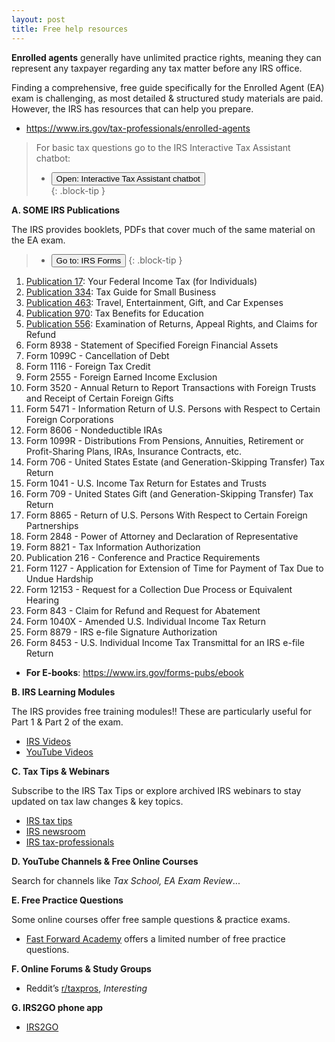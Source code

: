```yaml
---
layout: post
title: Free help resources
--- 
```


<script>
    function button1() { window.open("https://www.irs.gov/help/ita"); }
    function button2() { window.open("https://www.irs.gov/forms-pubs"); }
</script>

**Enrolled agents** generally have unlimited practice rights, meaning they can represent any taxpayer regarding any tax matter before any IRS office.

Finding a comprehensive, free guide specifically for the Enrolled Agent (EA) exam is challenging, as most detailed & structured study materials are paid. However, the IRS has resources that can help you prepare.
- https://www.irs.gov/tax-professionals/enrolled-agents

> For basic tax questions go to the IRS Interactive Tax Assistant chatbot:  
> - <button onclick="button1()">Open: Interactive Tax Assistant chatbot</button>  
{: .block-tip }

**A. SOME IRS Publications**

The IRS provides booklets, PDFs that cover much of the same material on the EA exam.

> - <button onclick="button2()">Go to: IRS Forms</button>
{: .block-tip }

1. [Publication 17](https://www.irs.gov/pub/irs-pdf/p17.pdf): Your Federal Income Tax (for Individuals)
2. [Publication 334](https://www.irs.gov/pub/irs-pdf/p334.pdf): Tax Guide for Small Business
3. [Publication 463](https://www.irs.gov/pub/irs-pdf/p463.pdf): Travel, Entertainment, Gift, and Car Expenses
4. [Publication 970](https://www.irs.gov/pub/irs-pdf/p970.pdf): Tax Benefits for Education
5. [Publication 556](https://www.irs.gov/pub/irs-pdf/p556.pdf): Examination of Returns, Appeal Rights, and Claims for Refund
6. Form 8938 - Statement of Specified Foreign Financial Assets
7. Form 1099C - Cancellation of Debt
8. Form 1116 - Foreign Tax Credit
9. Form 2555 - Foreign Earned Income Exclusion
10. Form 3520 - Annual Return to Report Transactions with Foreign Trusts and Receipt of Certain Foreign Gifts
11. Form 5471 - Information Return of U.S. Persons with Respect to Certain Foreign Corporations
12. Form 8606 - Nondeductible IRAs
13. Form 1099R - Distributions From Pensions, Annuities, Retirement or Profit-Sharing Plans, IRAs, Insurance Contracts, etc.
14. Form 706 - United States Estate (and Generation-Skipping Transfer) Tax Return
15. Form 1041 - U.S. Income Tax Return for Estates and Trusts
16. Form 709 - United States Gift (and Generation-Skipping Transfer) Tax Return
17. Form 8865 - Return of U.S. Persons With Respect to Certain Foreign Partnerships
18. Form 2848 - Power of Attorney and Declaration of Representative
19. Form 8821 - Tax Information Authorization
20. Publication 216 - Conference and Practice Requirements
21. Form 1127 - Application for Extension of Time for Payment of Tax Due to Undue Hardship
22. Form 12153 - Request for a Collection Due Process or Equivalent Hearing
23. Form 843 - Claim for Refund and Request for Abatement
24. Form 1040X - Amended U.S. Individual Income Tax Return
25. Form 8879 - IRS e-file Signature Authorization
26. Form 8453 - U.S. Individual Income Tax Transmittal for an IRS e-file Return

- **For E-books**: https://www.irs.gov/forms-pubs/ebook

**B. IRS Learning Modules**

The IRS provides free training modules!! These are particularly useful for Part 1 & Part 2 of the exam.

- [IRS Videos](https://www.irs.gov/newsroom/videos)
- [YouTube Videos](https://www.youtube.com/@irsvideos)

**C. Tax Tips & Webinars**

Subscribe to the IRS Tax Tips or explore archived IRS webinars to stay updated on tax law changes & key topics.

- [IRS tax tips](https://www.irs.gov/newsroom/irs-tax-tips)
- [IRS newsroom]([fix](https://www.irs.gov/newsroom/videos))
- [IRS tax-professionals](https://www.irs.gov/tax-professionals)

**D. YouTube Channels & Free Online Courses**

Search for channels like *Tax School, EA Exam Review*...

**E. Free Practice Questions**

Some online courses offer free sample questions & practice exams.
- [Fast Forward Academy](https://fastforwardacademy.com) offers a limited number of free practice questions.

**F. Online Forums & Study Groups**

- Reddit’s [r/taxpros](https://www.reddit.com/r/taxpros/), *Interesting*

**G. IRS2GO phone app**

- [IRS2GO](https://www.irs.gov/help/irs2goapp)
